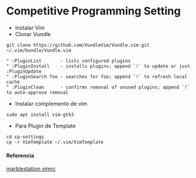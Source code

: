 # Competitive Programming Setting

* Instalar Vim
* Clonar Vundle

```shell
git clone https://github.com/VundleVim/Vundle.vim.git ~/.vim/bundle/Vundle.vim
```

```vim
" :PluginList       - lists configured plugins
" :PluginInstall    - installs plugins; append `!` to update or just :PluginUpdate
" :PluginSearch foo - searches for foo; append `!` to refresh local cache
" :PluginClean      - confirms removal of unused plugins; append `!` to auto-approve removal
```

* Instalar complemento de vim

```shell
sudo apt install vim-gtk3
```

* Para Plugin de Template
```shell
cd cp-settings
cp -r VimTemplate ~/.vim/VimTemplate
```

#### Referencia
[marblestation vimrc](https://www.marblestation.com/?p=910)